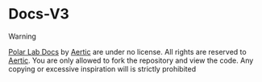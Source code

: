 # Docs-V3
> [!WARNING]
>  <a property="dct:title" rel="cc:attributionURL" href="https://github.com/polarlab-app/Polaris-Lab-Docs">Polar Lab Docs</a> by <a rel="cc:attributionURL dct:creator" property="cc:attributionName" href="https://github.com/Aertic">Aertic</a> are under no license. All rights are reserved to <a rel="cc:attributionURL dct:creator" property="cc:attributionName" href="https://github.com/Aertic">Aertic</a>. You are only allowed to fork the repository and view the code. Any copying or excessive inspiration will is strictly prohibited
